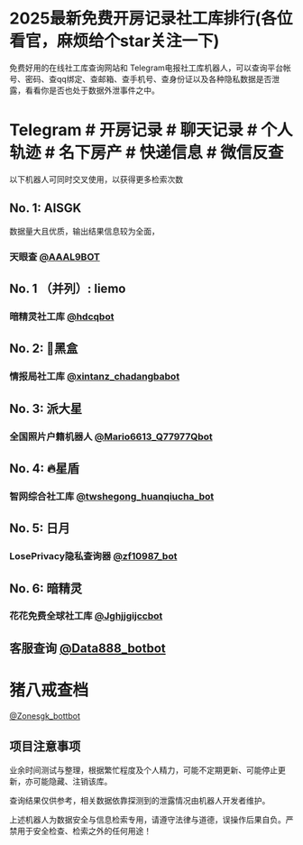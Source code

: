 # 2025最新免费开房记录社工库排行(各位看官，麻烦给个star关注一下)
免费好用的在线社工库查询网站和 Telegram电报社工库机器人，可以查询平台帐号、密码、查qq绑定、查邮箱、查手机号、查身份证以及各种隐私数据是否泄露，看看你是否也处于数据外泄事件之中。

# Telegram # 开房记录 # 聊天记录 # 个人轨迹 # 名下房产 # 快递信息 # 微信反查

以下机器人可同时交叉使用，以获得更多检索次数

## No. 1: AISGK
数据量大且优质，输出结果信息较为全面，

### 天眼查 [@AAAL9BOT](https://t.me/AAAL8BOT?start=NTgzNzg1NTEy)

## No. 1 （并列）: liemo 

### 暗精灵社工库 [@hdcqbot](https://t.me/hdcqbot?start=NTgzNzg1NTEy)

## No. 2: 🔰黑盒

### 情报局社工库 [@xintanz_chadangbabot](https://t.me/xintanz_chadangbabot?start=NTgzNzg1NTEy)

## No. 3: 派大星

### 全国照片户籍机器人 [@Mario6613_Q77977Qbot](https://t.me/xintanz_chadangbabot?start=NTgzNzg1NTEy)

## No. 4: 🔥星盾

### 智网综合社工库 [@twshegong_huanqiucha_bot](https://t.me/twshegong_huanqiucha_bot?start=qr4mnWQdL2Wx)

## No. 5: 日月

### LosePrivacy隐私查询器  [@zf10987_bot](https://t.me/zf10987_bot?start=583785512)


## No. 6: 暗精灵

### 花花免费全球社工库  [@Jghjjgijccbot](https://t.me/Jghjjgijccbot]?start=vip_1206966)

## 客服查询 [@Data888_botbot](https://t.me/Data888_botbot?start=NTgzNzg1NTEy)

# 猪八戒查档 
[@Zonesgk_bottbot](https://t.me/Zonesgk_bottbot?start=NTgzNzg1NTEy)

## 项目注意事项
业余时间测试与整理，根据繁忙程度及个人精力，可能不定期更新、可能停止更新，亦可能隐藏、注销该库。

查询结果仅供参考，相关数据依靠探测到的泄露情况由机器人开发者维护。

上述机器人为数据安全与信息检索专用，请遵守法律与道德，误操作后果自负。严禁用于安全检查、检索之外的任何用途！